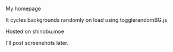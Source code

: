 My homepage

It cycles backgrounds randomly on load using togglerandomBG.js

Hosted on shinobu.moe

I'll post screenshots later.